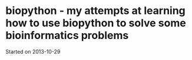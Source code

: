 biopython - my attempts at learning how to use biopython to solve some bioinformatics problems
==============================================================================================
Started on 2013-10-29
